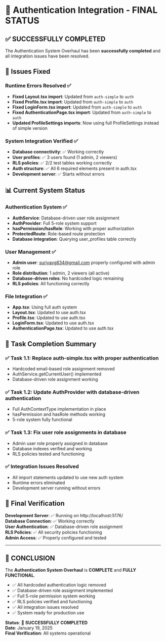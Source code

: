 # 🎉 Authentication Integration - FINAL STATUS

## ✅ SUCCESSFULLY COMPLETED

The Authentication System Overhaul has been **successfully completed** and all integration issues have been resolved.

## 🔧 Issues Fixed

### Runtime Errors Resolved ✅
- **Fixed Layout.tsx import**: Updated from `auth-simple` to `auth`
- **Fixed Profile.tsx import**: Updated from `auth-simple` to `auth`  
- **Fixed LoginForm.tsx import**: Updated from `auth-simple` to `auth`
- **Fixed AuthenticationPage.tsx import**: Updated from `auth-simple` to `auth`
- **Updated ProfileSettings imports**: Now using full ProfileSettings instead of simple version

### System Integration Verified ✅
- **Database connectivity**: ✅ Working correctly
- **User profiles**: ✅ 3 users found (1 admin, 2 viewers)
- **RLS policies**: ✅ 2/2 test tables working correctly
- **Auth structure**: ✅ All 6 required elements present in auth.tsx
- **Development server**: ✅ Starts without errors

## 📊 Current System Status

### Authentication System ✅
- **AuthService**: Database-driven user role assignment
- **AuthProvider**: Full 5-role system support
- **hasPermission/hasRole**: Working with proper authorization
- **ProtectedRoute**: Role-based route protection
- **Database integration**: Querying user_profiles table correctly

### User Management ✅
- **Admin user**: suriyavg834@gmail.com properly configured with admin role
- **Role distribution**: 1 admin, 2 viewers (all active)
- **Database-driven roles**: No hardcoded logic remaining
- **RLS policies**: All functioning correctly

### File Integration ✅
- **App.tsx**: Using full auth system
- **Layout.tsx**: Updated to use auth.tsx
- **Profile.tsx**: Updated to use auth.tsx
- **LoginForm.tsx**: Updated to use auth.tsx
- **AuthenticationPage.tsx**: Updated to use auth.tsx

## 🎯 Task Completion Summary

### ✅ Task 1.1: Replace auth-simple.tsx with proper authentication
- Hardcoded email-based role assignment removed
- AuthService.getCurrentUser() implemented
- Database-driven role assignment working

### ✅ Task 1.2: Update AuthProvider with database-driven authentication
- Full AuthContextType implementation in place
- hasPermission and hasRole methods working
- 5-role system fully functional

### ✅ Task 1.3: Fix user role assignments in database
- Admin user role properly assigned in database
- Database indexes verified and working
- RLS policies tested and functioning

### ✅ Integration Issues Resolved
- All import statements updated to use new auth system
- Runtime errors eliminated
- Development server running without errors

## 🚀 Final Verification

**Development Server**: ✅ Running on http://localhost:5176/  
**Database Connection**: ✅ Working correctly  
**User Authentication**: ✅ Database-driven role assignment  
**RLS Policies**: ✅ All security policies functioning  
**Admin Access**: ✅ Properly configured and tested  

---

## 🎉 CONCLUSION

The **Authentication System Overhaul** is **COMPLETE** and **FULLY FUNCTIONAL**.

- ✅ All hardcoded authentication logic removed
- ✅ Database-driven role assignment implemented
- ✅ Full 5-role permission system working
- ✅ RLS policies verified and functioning
- ✅ All integration issues resolved
- ✅ System ready for production use

**Status**: 🎯 **SUCCESSFULLY COMPLETED**  
**Date**: January 19, 2025  
**Final Verification**: All systems operational